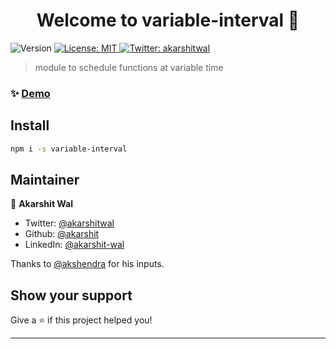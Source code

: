 <h1 align="center">Welcome to variable-interval 👋</h1>
<p>
  <img alt="Version" src="https://img.shields.io/badge/version-0.1.0-blue.svg?cacheSeconds=2592000" />
  <a href="#" target="_blank">
    <img alt="License: MIT" src="https://img.shields.io/badge/License-MIT-yellow.svg" />
  </a>
  <a href="https://twitter.com/akarshitwal" target="_blank">
    <img alt="Twitter: akarshitwal" src="https://img.shields.io/twitter/follow/akarshitwal.svg?style=social" />
  </a>
</p>

> module to schedule functions at variable time

### ✨ [Demo](https://messagink.com/story/5edd1e31dc9904d7c0989bfc/triple-filter-test?autoScroll=true)

## Install

```sh
npm i -s variable-interval
```

## Maintainer

👤 **Akarshit Wal**

- Twitter: [@akarshitwal](https://twitter.com/akarshitwal)
- Github: [@akarshit](https://github.com/akarshit)
- LinkedIn: [@akarshit-wal](https://linkedin.com/in/akarshit-wal)

Thanks to [@akshendra](https://github.com/akshendra) for his inputs.

## Show your support

Give a ⭐️ if this project helped you!

---

